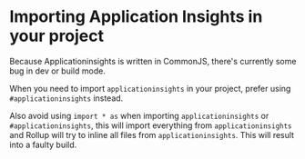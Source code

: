 # Importing Application Insights in your project

Because Applicationinsights is written in CommonJS, there's currently some bug in dev or build mode.

When you need to import `applicationinsights` in your project, prefer using `#applicationinsights` instead.

Also avoid using `import * as` when importing `applicationinsights` or `#applicationinsights`, this will import everything from `applicationinsights` and Rollup will try to inline all files from `applicationinsights`. This will result into a faulty build.